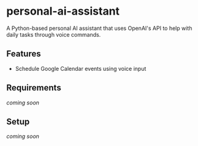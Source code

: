 # personal-ai-assistant

A Python-based personal AI assistant that uses OpenAI's API to help with daily tasks through voice commands.

## Features

- Schedule Google Calendar events using voice input

## Requirements

_coming soon_

## Setup

_coming soon_
